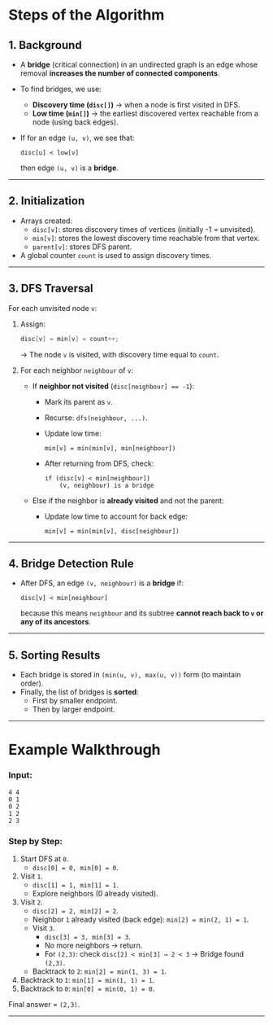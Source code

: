 # Steps of the Algorithm

## **1. Background**

- A **bridge** (critical connection) in an undirected graph is an edge whose removal **increases the number of connected components**.
- To find bridges, we use:
    - **Discovery time (`disc[]`)** → when a node is first visited in DFS.
    - **Low time (`min[]`)** → the earliest discovered vertex reachable from a node (using back edges).
- If for an edge `(u, v)`, we see that:
    
    ```
    disc[u] < low[v]
    
    ```
    
    then edge `(u, v)` is a **bridge**.
    

---

## **2. Initialization**

- Arrays created:
    - `disc[v]`: stores discovery times of vertices (initially -1 = unvisited).
    - `min[v]`: stores the lowest discovery time reachable from that vertex.
    - `parent[v]`: stores DFS parent.
- A global counter `count` is used to assign discovery times.

---

## **3. DFS Traversal**

For each unvisited node `v`:

1. Assign:
    
    ```java
    disc[v] = min[v] = count++;
    
    ```
    
    → The node `v` is visited, with discovery time equal to `count`.
    
2. For each neighbor `neighbour` of `v`:
    - If **neighbor not visited** (`disc[neighbour] == -1`):
        - Mark its parent as `v`.
        - Recurse: `dfs(neighbour, ...)`.
        - Update low time:
            
            ```
            min[v] = min(min[v], min[neighbour])
            
            ```
            
        - After returning from DFS, check:
            
            ```
            if (disc[v] < min[neighbour])
                (v, neighbour) is a bridge
            
            ```
            
    - Else if the neighbor is **already visited** and not the parent:
        - Update low time to account for back edge:
            
            ```
            min[v] = min(min[v], disc[neighbour])
            
            ```
            

---

## **4. Bridge Detection Rule**

- After DFS, an edge `(v, neighbour)` is a **bridge** if:
    
    ```
    disc[v] < min[neighbour]
    
    ```
    
    because this means `neighbour` and its subtree **cannot reach back to `v` or any of its ancestors**.
    

---

## **5. Sorting Results**

- Each bridge is stored in `(min(u, v), max(u, v))` form (to maintain order).
- Finally, the list of bridges is **sorted**:
    - First by smaller endpoint.
    - Then by larger endpoint.

---

# Example Walkthrough

### Input:

```
4 4
0 1
0 2
1 2
2 3

```

### Step by Step:

1. Start DFS at `0`.
    - `disc[0] = 0, min[0] = 0`.
2. Visit `1`.
    - `disc[1] = 1, min[1] = 1`.
    - Explore neighbors (0 already visited).
3. Visit `2`.
    - `disc[2] = 2, min[2] = 2`.
    - Neighbor `1` already visited (back edge): `min[2] = min(2, 1) = 1`.
    - Visit `3`.
        - `disc[3] = 3, min[3] = 3`.
        - No more neighbors → return.
        - For `(2,3)`: check `disc[2] < min[3] → 2 < 3` → Bridge found `(2,3)`.
    - Backtrack to `2`: `min[2] = min(1, 3) = 1`.
4. Backtrack to `1`: `min[1] = min(1, 1) = 1`.
5. Backtrack to `0`: `min[0] = min(0, 1) = 0`.

Final answer = `(2,3)`.

---